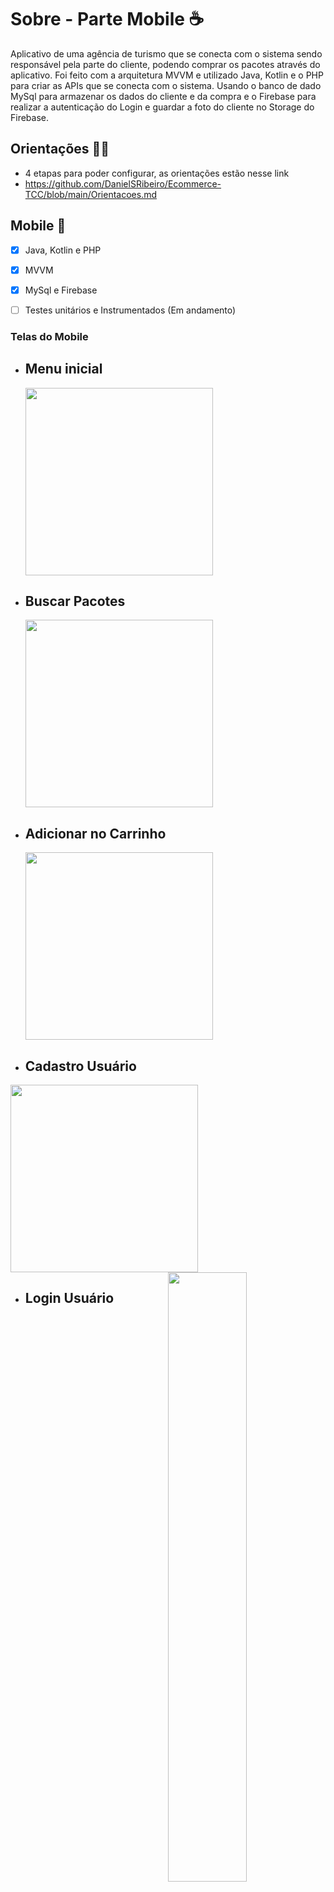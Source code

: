 # Sobre - Parte Mobile :coffee:

Aplicativo de uma agência de turismo que se conecta com o sistema sendo responsável pela parte do cliente, podendo comprar os pacotes através do aplicativo. Foi feito com a arquitetura MVVM e utilizado Java, Kotlin e o PHP para criar as APIs que se conecta com o sistema. Usando o banco de dado MySql para armazenar os dados do cliente e da compra e o Firebase para realizar a autenticação do Login e guardar a foto do cliente no Storage do Firebase.

## Orientações :man_teacher:

- 4 etapas para poder configurar, as orientações estão nesse link
- https://github.com/DanielSRibeiro/Ecommerce-TCC/blob/main/Orientacoes.md

## Mobile :mobile_phone_off:

- [x] Java, Kotlin e PHP

- [x] MVVM
- [x] MySql e Firebase
- [ ] Testes unitários e Instrumentados (Em andamento)

### Telas do Mobile

- ## Menu inicial   

  <img src="imagens\imagensReadme\menu.gif" width="300"/>

- ## Buscar Pacotes

  <img src="imagens\imagensReadme\carrinho.gif" width="300"/>

- ## Adicionar no Carrinho  

  <img src="imagens\imagensReadme\buscar.gif" width="300"/>

- ## Cadastro Usuário  

<div>
  <img src="imagens\imagensReadme\cadastroUsuario.png" width="300"/>
  <img src="imagens\imagensReadme\firebase.PNG" width="50%" align="right"/>
<div/>

- ## Login Usuário  

  <img src="imagens\imagensReadme\login.gif" width="300"/>

- ## Dashboard Usuário
  
  <img src="imagens\imagensReadme\dashboard.png" width="300"/>

- ## Cartão (Cadastro e lista de cartões)  
<div>
  <img src="imagens\imagensReadme\cartao.png" width="300"/>
  <img src="imagens\imagensReadme\cartaoc.png" width="300"/>
<div/>

- ## Realizar Compra  

  <img src="imagens\imagensReadme\compra.gif" width="300"/>

## Web :coffee:

- [x] C#, JAVASCRIPT, HTML, CSS
- [x] MVC
- [x] MySql
- [x] Repositório: https://github.com/JuliaCastro-dev/Ecommerce_HorizonFly

### Responsáveis :rocket:

- Daniel Santos Ribeiro - Desenvolvedor Mobile e Designer Mobile https://github.com/DanielSRibeiro

- Julia Castro - Front-end, Back-end, Banco de Dados e Designer Web https://github.com/JuliaCastro-dev
- Vitor Lopes - Banco de dados https://github.com/VitorLopesRodrigues
- Milena - Analista de Infraestrutura
- João Miziara - Analista
